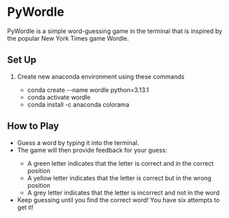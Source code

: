 # PyWordle
PyWordle is a simple word-guessing game in the terminal that is inspired by the popular New York Times game Wordle. 

## Set Up
<ol>
	<li>Create new anaconda environment using these commands</li>
	<ul>
		<li>conda create --name wordle python=3.13.1</li>
		<li>conda activate wordle</li>
	    <li>conda install -c anaconda colorama</li>
    </ul>
</ol>

## How to Play
<ul>
	<li>Guess a word by typing it into the terminal.</li>
	<li>The game will then provide feedback for your guess:</li>
	<ul>
		<li>A green letter indicates that the letter is correct and in the correct position</li>
		<li>A yellow letter indicates that the letter is correct but in the wrong position </li>
		<li>A grey letter indicates that the letter is incorrect and not in the word</li>
	</ul>
	<li>Keep guessing until you find the correct word! You have six attempts to get it!</li>
</ul>